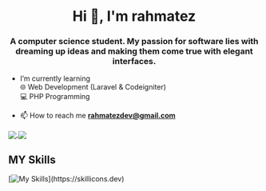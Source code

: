 <head>
  <meta charset="UTF-8">
  <meta name="description" content="rahmatez github">
  <meta name="keywords" content="rahmatez, rahmat ashari, rahmatashari, github, google-site-verification: google4b4dde89c7e99e10.html">
  <meta name="author" content="Rahmat Ashari">
  <meta name="viewport" content="width=device-width, initial-scale=1.0">
  
</head>

<h1 align="center">Hi 👋, I'm rahmatez</h1>
<h3 align="center">A computer science student. My passion for software lies with dreaming up ideas and making them come true with elegant interfaces.</h3>

- I’m currently learning  
🌐 Web Development (Laravel & Codeigniter)  
💻 PHP Programming

- 📫 How to reach me **rahmatezdev@gmail.com**

<a href="https://github.com/rahmatez">
  <img align="center" src="https://github-readme-stats.vercel.app/api?username=rahmatez&count_private=true&show_icons=true&theme=chartreuse-dark" />
</a>
<a href="https://github.com/rahmatez">
  <img align="center" src="https://github-readme-stats.vercel.app/api/top-langs/?username=rahmatez&layout=compact&theme=chartreuse-dark&langs_count=8&include_all_commits=true" />
</a>

## MY Skills
[![My Skills](https://skillicons.dev/icons?i=html,css,js,bootstrap,php,laravel,mysql,vue,py,git,linux,kali,ubuntu,nginx,vscode,)](https://skillicons.dev)

